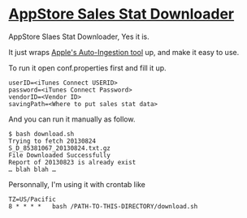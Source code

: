 [AppStore Sales Stat Downloader][1]
======================

AppStore Slaes Stat Downloader, Yes it is.

It just wraps [Apple's Auto-Ingestion tool][2] up, and make it easy to use.

To run it open conf.properties first and fill it up.

    userID=<iTunes Connect USERID>
    password=<iTunes Connect Password>
    vendorID=<Vendor ID>
    savingPath=<Where to put sales stat data>

And you can run it manually as follow.

    $ bash download.sh
    Trying to fetch 20130824
    S_D_85381067_20130824.txt.gz
    File Downloaded Successfully
    Report of 20130823 is already exist
    … blah blah …

Personnally, I'm using it with crontab like

    TZ=US/Pacific
    8 * * * *	bash /PATH-TO-THIS-DIRECTORY/download.sh

[1]: https://github.com/huntrax11/AppStore-Stats
[2]: http://www.apple.com/itunesnews/docs/Autoingestion.class.zip
